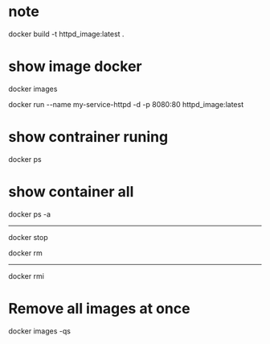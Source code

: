 # note

docker build -t httpd_image:latest .

# show image docker
docker images

docker run --name my-service-httpd -d -p 8080:80 httpd_image:latest

# show contrainer runing
docker ps

# show container all
docker ps -a

------------------------------------

docker stop <container-id>

docker rm <your-container-id>

------------------------------------
docker rmi <your-image-id>

# Remove all images at once
docker images -qs
